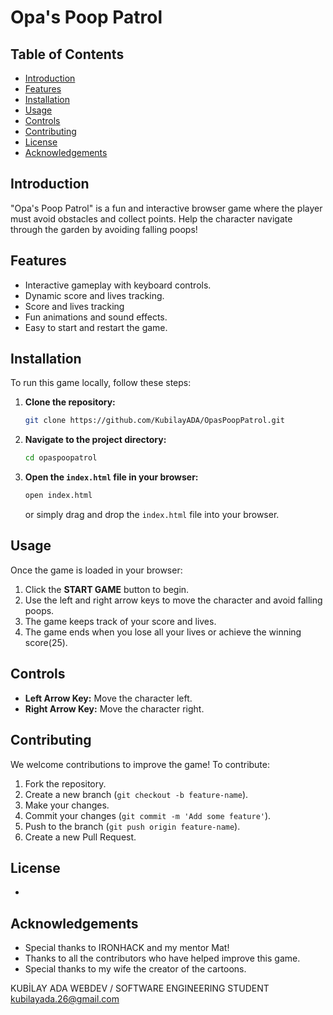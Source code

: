 # Opa's Poop Patrol

## Table of Contents
- [Introduction](#introduction)
- [Features](#features)
- [Installation](#installation)
- [Usage](#usage)
- [Controls](#controls)
- [Contributing](#contributing)
- [License](#license)
- [Acknowledgements](#acknowledgements)

## Introduction
"Opa's Poop Patrol" is a fun and interactive browser game where the player must avoid obstacles and collect points. Help the character navigate through the garden by avoiding falling poops!

## Features
- Interactive gameplay with keyboard controls.
- Dynamic score and lives tracking.
- Score and lives tracking 
- Fun animations and sound effects.
- Easy to start and restart the game.


## Installation
To run this game locally, follow these steps:

1. **Clone the repository:**
    ```bash
    git clone https://github.com/KubilayADA/OpasPoopPatrol.git
    ```
2. **Navigate to the project directory:**
    ```bash
    cd opaspoopatrol
    ```
3. **Open the `index.html` file in your browser:**
    ```bash
    open index.html
    ```
   or simply drag and drop the `index.html` file into your browser.

## Usage
Once the game is loaded in your browser:

1. Click the **START GAME** button to begin.
2. Use the left and right arrow keys to move the character and avoid falling poops.
3. The game keeps track of your score and lives.
4. The game ends when you lose all your lives or achieve the winning score(25).

## Controls
- **Left Arrow Key:** Move the character left.
- **Right Arrow Key:** Move the character right.

## Contributing
We welcome contributions to improve the game! To contribute:

1. Fork the repository.
2. Create a new branch (`git checkout -b feature-name`).
3. Make your changes.
4. Commit your changes (`git commit -m 'Add some feature'`).
5. Push to the branch (`git push origin feature-name`).
6. Create a new Pull Request.

## License
-

## Acknowledgements
- Special thanks to IRONHACK and my mentor Mat! 
- Thanks to all the contributors who have helped improve this game.
- Special thanks to my wife the creator of the cartoons. 


KUBİLAY ADA
WEBDEV / SOFTWARE ENGINEERING STUDENT 
kubilayada.26@gmail.com
